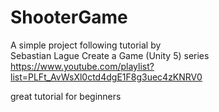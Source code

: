 # ShooterGame

A simple project following tutorial by</br>
Sebastian Lague  Create a Game (Unity 5) series</br>
https://www.youtube.com/playlist?list=PLFt_AvWsXl0ctd4dgE1F8g3uec4zKNRV0</br>

great tutorial for beginners  
